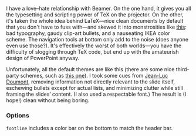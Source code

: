 I have a love–hate relationship with Beamer. On the one hand, it gives you all the typesetting and scripting power of TeX on the projector. On the other, it's taken the whole idea behind LaTeX—nice clean documents by default that you don't have to fuss with—and skewed it into monstrosities like [this][uab]\: bad typography, gaudy clip-art bullets, and a nauseating IKEA color scheme. The navigation tools at bottom only add to the noise (does anyone even use those?). It's effectively the worst of both worlds—you have the difficulty of slogging through TeX code, but end up with the amateurish design of PowerPoint anyway.

Unfortunately, all the default themes are like this (there are some nice third-party schemes, such as [this one][bracken]). I took some cues from [Jean-Luc Doumont][youtube], removing information not directly relevant to the slide itself, eschewing bullets except for actual lists, and minimizing clutter while still framing the slides’ content. (I also used a respectable font.) The result is (I hope!) clean without being boring.

[bracken]: http://cameron.bracken.bz/beamer-template
[uab]: http://deic.uab.es/~iblanes/beamer_gallery/large/AnnArbor-default-default-02.png
[youtube]: https://www.youtube.com/watch?v=meBXuTIPJQk

### Options

`footline` includes a color bar on the bottom to match the header bar.

